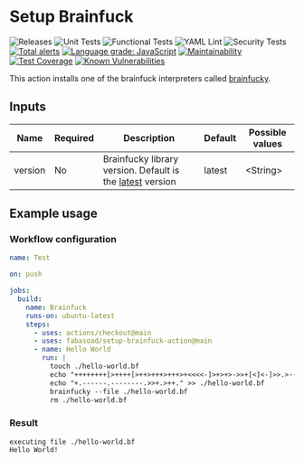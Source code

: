 # Setup Brainfuck

![Releases](https://img.shields.io/github/v/release/fabasoad/setup-brainfuck-action?include_prereleases) ![Unit Tests](https://github.com/fabasoad/setup-brainfuck-action/workflows/Unit%20Tests/badge.svg) ![Functional Tests](https://github.com/fabasoad/setup-brainfuck-action/workflows/Functional%20Tests/badge.svg) ![YAML Lint](https://github.com/fabasoad/setup-brainfuck-action/workflows/YAML%20Lint/badge.svg) ![Security Tests](https://github.com/fabasoad/setup-brainfuck-action/workflows/Security%20Tests/badge.svg) [![Total alerts](https://img.shields.io/lgtm/alerts/g/fabasoad/setup-brainfuck-action.svg?logo=lgtm&logoWidth=18)](https://lgtm.com/projects/g/fabasoad/setup-brainfuck-action/alerts/) [![Language grade: JavaScript](https://img.shields.io/lgtm/grade/javascript/g/fabasoad/setup-brainfuck-action.svg?logo=lgtm&logoWidth=18)](https://lgtm.com/projects/g/fabasoad/setup-brainfuck-action/context:javascript) [![Maintainability](https://api.codeclimate.com/v1/badges/a65b7469f96f9a2bfdca/maintainability)](https://codeclimate.com/github/fabasoad/setup-brainfuck-action/maintainability) [![Test Coverage](https://api.codeclimate.com/v1/badges/a65b7469f96f9a2bfdca/test_coverage)](https://codeclimate.com/github/fabasoad/setup-brainfuck-action/test_coverage) [![Known Vulnerabilities](https://snyk.io/test/github/fabasoad/setup-brainfuck-action/badge.svg?targetFile=package.json)](https://snyk.io/test/github/fabasoad/setup-brainfuck-action?targetFile=package.json)

This action installs one of the brainfuck interpreters called [brainfucky](https://pypi.org/project/brainfucky/).

## Inputs

| Name    | Required | Description                                                                                       | Default | Possible values |
|---------|----------|---------------------------------------------------------------------------------------------------|---------|-----------------|
| version | No       | Brainfucky library version. Default is the [latest](https://pypi.org/project/brainfucky/) version | latest  | &lt;String&gt;  |

## Example usage

### Workflow configuration

```yaml
name: Test

on: push

jobs:
  build:
    name: Brainfuck
    runs-on: ubuntu-latest
    steps:
      - uses: actions/checkout@main
      - uses: fabasoad/setup-brainfuck-action@main
      - name: Hello World
        run: |
          touch ./hello-world.bf
          echo "++++++++[>++++[>++>+++>+++>+<<<<-]>+>+>->>+[<]<-]>>.>---.+++++++..+++.>>.<-.<.++" > ./hello-world.bf
          echo "+.------.--------.>>+.>++." >> ./hello-world.bf
          brainfucky --file ./hello-world.bf
          rm ./hello-world.bf

```

### Result

```shell
executing file ./hello-world.bf
Hello World!
```
